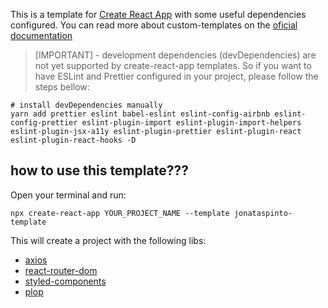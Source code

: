 This is a template for [Create React App](https://github.com/facebook/create-react-app) with some useful dependencies configured.
You can read more about custom-templates on the [oficial documentation](https://create-react-app.dev/docs/custom-templates/)

> [IMPORTANT] - development dependencies (devDependencies) are not yet supported by create-react-app templates. So if you want to have ESLint and Prettier configured in your project, please follow the steps bellow:

```shell
# install devDependencies manually
yarn add prettier eslint babel-eslint eslint-config-airbnb eslint-config-prettier eslint-plugin-import eslint-plugin-import-helpers eslint-plugin-jsx-a11y eslint-plugin-prettier eslint-plugin-react eslint-plugin-react-hooks -D
```

## how to use this template???

Open your terminal and run:
```shell
npx create-react-app YOUR_PROJECT_NAME --template jonataspinto-template
```

This will create a project with the following libs:

* [axios](https://github.com/axios/axios)
* [react-router-dom](https://reacttraining.com/react-router/web/guides/quick-start)
* [styled-components](https://www.styled-components.com/)
* [plop](https://www.npmjs.com/package/plop)


